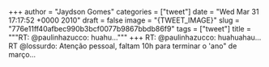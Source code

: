 
+++
author = "Jaydson Gomes"
categories = ["tweet"]
date = "Wed Mar 31 17:17:52 +0000 2010"
draft = false
image = "{TWEET_IMAGE}"
slug = "776e11ff40afbec990b3bcf0077b9867bbdb86f9"
tags = ["tweet"]
title = """RT: @paulinhazucco: huahu..."""
+++
RT: @paulinhazucco: huahuahau... RT @lossurdo: Atenção pessoal, faltam 10h para terminar o 'ano" de março...
